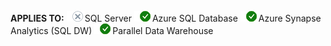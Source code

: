 <Token>**APPLIES TO:** ![No](media/no.png)SQL Server ![Yes](media/yes2.png)Azure SQL Database ![Yes](media/yes2.png)Azure Synapse Analytics (SQL DW) ![Yes](media/yes2.png)Parallel Data Warehouse </Token>
